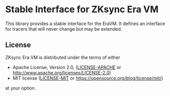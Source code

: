 # Stable Interface for ZKsync Era VM

This library provides a stable interface for the EraVM. It defines an interface for tracers that will never change but may be extended.

## License

ZKsync Era VM is distributed under the terms of either

- Apache License, Version 2.0, ([LICENSE-APACHE](LICENSE-APACHE) or <http://www.apache.org/licenses/LICENSE-2.0>)
- MIT license ([LICENSE-MIT](LICENSE-MIT) or <https://opensource.org/blog/license/mit/>)

at your option.
